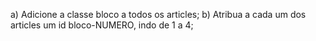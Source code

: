 a) Adicione a classe bloco a todos os articles; b) Atribua a cada um dos articles um id bloco-NUMERO, indo de 1 a 4;